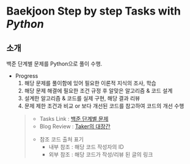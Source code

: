 Baekjoon Step by step Tasks with _Python_
================================
소개
----
백준 단계별 문제를 Python으로 풀이 수행.

+ Progress
   1. 해당 문제를 풀이함에 있어 필요한 이론적 지식의 조사, 학습
   2. 해당 문제 해결에 필요한 조건 규정 후 알맞은 알고리즘 & 코드 설계
   3. 설계한 알고리즘 & 코드를 실제 구현, 해당 결과 리뷰
   4. 문제 제한 조건과 비교 or 보다 개선된 코드를 참고하여 코드의 개선 수행
    > * Tasks Link : [백준 단계별 문제](https://www.acmicpc.net/step "baekjoon_step_link")
    > * Blog Review : [Taker의 대장간](taker829.tistory.com "Taker829_blog_link")
    > + 참조 코드 출처 표기
    >   + 내부 참조 : 해당 코드 작성자의 ID
    >   + 외부 참조 : 해당 코드가 작성/리뷰 된 글의 링크

